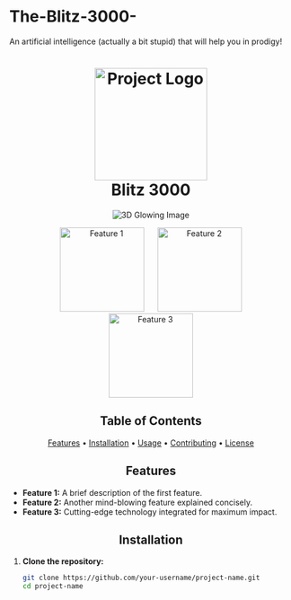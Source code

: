 # The-Blitz-3000-
An artificial intelligence (actually a bit stupid) that will help you in prodigy!
<!-- Project Name -->
<h1 align="center">
  <img src="url/to/3d_logo.png" alt="Project Logo" width="200px">
  <br>
 Blitz 3000
</h1>

<!-- 3D Glowing Image -->
<p align="center">
  <img src="url/to/3d_glowing_image.gif" alt="3D Glowing Image">
</p>

<!-- Futuristic Buttons -->
<p align="center">
  <a href="https://github.com/Igotclothesforchristmas/The-Blitz-3000-/blob/main/The%20blitz%203000" style="text-decoration: none; margin: 10px;">
    <img src="
" alt="Feature 1" width="150px">
  </a>
  <a href="link/to/feature2" style="text-decoration: none; margin: 10px;">
    <img src="url/to/button2.png" alt="Feature 2" width="150px">
  </a>
  <a href="link/to/feature3" style="text-decoration: none; margin: 10px;">
    <img src="url/to/button3.png" alt="Feature 3" width="150px">
  </a>
</p>

<!-- Table of Contents -->
<h2 align="center">Table of Contents</h2>
<p align="center">
  <a href="#features">Features</a> •
  <a href="#installation">Installation</a> •
  <a href="#usage">Usage</a> •
  <a href="#contributing">Contributing</a> •
  <a href="#license">License</a>
</p>

<!-- Features Section -->
<h2 align="center">Features</h2>

- **Feature 1:** A brief description of the first feature.
- **Feature 2:** Another mind-blowing feature explained concisely.
- **Feature 3:** Cutting-edge technology integrated for maximum impact.

<!-- Installation Section -->
<h2 align="center">Installation</h2>

1. **Clone the repository:**
   ```bash
   git clone https://github.com/your-username/project-name.git
   cd project-name
